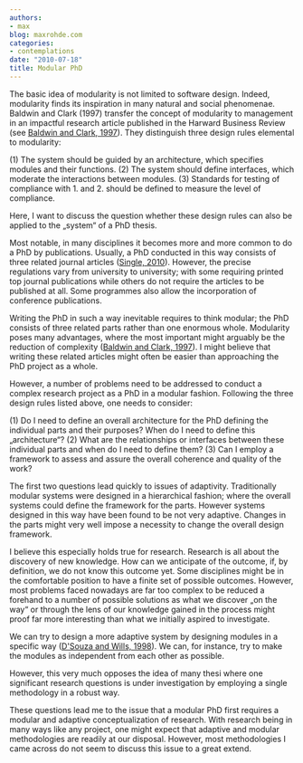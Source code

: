 ```yaml
---
authors:
- max
blog: maxrohde.com
categories:
- contemplations
date: "2010-07-18"
title: Modular PhD
---
```


The basic idea of modularity is not limited to software design. Indeed, modularity finds its inspiration in many natural and social phenomenae. Baldwin and Clark (1997) transfer the concept of modularity to management in an impactful research article published in the Harward Business Review (see [Baldwin and Clark, 1997](http://www.citeulike.org/user/mxro/article/1423599)). They distinguish three design rules elemental to modularity:

(1) The system should be guided by an architecture, which specifies modules and their functions. (2) The system should define interfaces, which moderate the interactions between modules. (3) Standards for testing of compliance with 1. and 2. should be defined to measure the level of compliance.

Here, I want to discuss the question whether these design rules can also be applied to the „system“ of a PhD thesis.

Most notable, in many disciplines it becomes more and more common to do a PhD by publications. Usually, a PhD conducted in this way consists of three related journal articles ([Single, 2010](http://www.citeulike.org/user/mxro/article/6919285)). However, the precise regulations vary from university to university; with some requiring printed top journal publications while others do not require the articles to be published at all. Some programmes also allow the incorporation of conference publications.

Writing the PhD in such a way inevitable requires to think modular; the PhD consists of three related parts rather than one enormous whole. Modularity poses many advantages, where the most important might arguably be the reduction of complexity ([Baldwin and Clark, 1997](http://www.citeulike.org/user/mxro/article/1423599)). I might believe that writing these related articles might often be easier than approaching the PhD project as a whole.

However, a number of problems need to be addressed to conduct a complex research project as a PhD in a modular fashion. Following the three design rules listed above, one needs to consider:

(1) Do I need to define an overall architecture for the PhD defining the individual parts and their purposes? When do I need to define this „architecture“? (2) What are the relationships or interfaces between these individual parts and when do I need to define them? (3) Can I employ a framework to assess and assure the overall coherence and quality of the work?

The first two questions lead quickly to issues of adaptivity. Traditionally modular systems were designed in a hierarchical fashion; where the overall systems could define the framework for the parts. However systems designed in this way have been found to be not very adaptive. Changes in the parts might very well impose a necessity to change the overall design framework.

I believe this especially holds true for research. Research is all about the discovery of new knowledge. How can we anticipate of the outcome, if, by definition, we do not know this outcome yet. Some disciplines might be in the comfortable position to have a finite set of possible outcomes. However, most problems faced nowadays are far too complex to be reduced a forehand to a number of possible solutions as what we discover „on the way“ or through the lens of our knowledge gained in the process might proof far more interesting than what we initially aspired to investigate.

We can try to design a more adaptive system by designing modules in a specific way ([D'Souza and Wills, 1998](http://www.citeulike.org/user/mxro/article/7223964)). We can, for instance, try to make the modules as independent from each other as possible.

However, this very much opposes the idea of many thesi where one significant research questions is under investigation by employing a single methodology in a robust way.

These questions lead me to the issue that a modular PhD first requires a modular and adaptive conceptualization of research. With research being in many ways like any project, one might expect that adaptive and modular methodologies are readily at our disposal. However, most methodologies I came across do not seem to discuss this issue to a great extend.